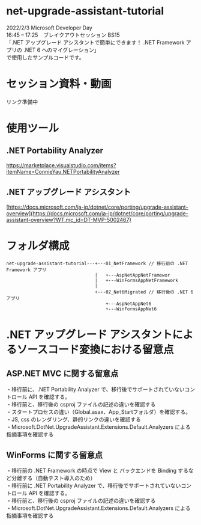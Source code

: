 # net-upgrade-assistant-tutorial  
  
2022/2/3 Microsoft Developer Day  
16:45 – 17:25　ブレイクアウトセッション BS15  
「.NET アップグレード アシスタントで簡単にできます！ .NET Framework アプリの .NET 6 へのマイグレーション」  
で使用したサンプルコードです。  
  
# セッション資料・動画  
リンク準備中  
  
# 使用ツール  
## .NET Portability Analyzer  
https://marketplace.visualstudio.com/items?itemName=ConnieYau.NETPortabilityAnalyzer  
  
## .NET アップグレード アシスタント  
[https://docs.microsoft.com/ja-jp/dotnet/core/porting/upgrade-assistant-overview](https://docs.microsoft.com/ja-jp/dotnet/core/porting/upgrade-assistant-overview?WT.mc_id=DT-MVP-5002467)  
  
# フォルダ構成  
```
net-upgrade-assistant-tutorial---+---01_NetFramework // 移行前の .NET Framework アプリ  
                                 |   +---AspNetAppNetFramewor  
                                 |   +---WinFormsAppNetFramework  
                                 |  
                                 +---02_Net6Migrated // 移行後の .NET 6 アプリ  
                                     +---AspNetAppNet6  
                                     +---WinFormsAppNet6  
```
  
# .NET アップグレード アシスタントによるソースコード変換における留意点  
## ASP.NET MVC に関する留意点  
  
・移行前に、.NET Portability Analyzer で、移行後でサポートされていないコントロール API を確認する。   
・移行前と、移行後の csproj ファイルの記述の違いを確認する  
・スタートプロセスの違い（Global.asax、App_Startフォルダ）を確認する。  
・JS, css のレンダリング、静的リンクの違いを確認する  
・Microsoft.DotNet.UpgradeAssistant.Extensions.Default.Analyzers による指摘事項を確認する  
  
## WinForms に関する留意点  
・移行前の .NET Framework の時点で View と バックエンドを Binding するなど分離する（自動テスト導入のため）  
・移行前に .NET Portability Analyzer で、移行後でサポートされていないコントロール API を確認する。  
・移行前と、移行後の csproj ファイルの記述の違いを確認する  
・Microsoft.DotNet.UpgradeAssistant.Extensions.Default.Analyzers による指摘事項を確認する  
